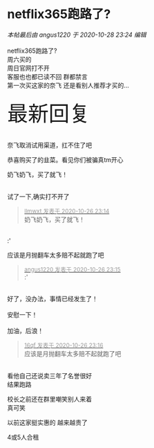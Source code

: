 # netflix365跑路了?


<i class="pstatus"> 本帖最后由 angus1220 于 2020-10-28 23:24 编辑 </i><br />
<br />
netflix365跑路了?<br />
周六买的<br />
周日官网打不开<br />
客服也也都已读不回 群都禁言<br />
第一次买这家的奈飞 还是看别人推荐才买的...<br />
<br />
<font size="7">最新回复 <br />
</font><br />
<img id="aimg_q0e0h" onclick="zoom(this, this.src, 0, 0, 0)" class="zoom" src="https://s1.ax1x.com/2020/10/28/B8GzQA.png" onmouseover="img_onmouseoverfunc(this)" onload="thumbImg(this)" border="0" alt="" /><img id="aimg_WAEZi" onclick="zoom(this, this.src, 0, 0, 0)" class="zoom" src="https://cdn.jsdelivr.net/gh/hishis/forum-master/public/images/patch.gif" onmouseover="img_onmouseoverfunc(this)" onload="thumbImg(this)" border="0" alt="" />

奈飞取消试用渠道，扛不住了吧

恭喜购买了的韭菜。看见你们被骗真tm开心

奶飞奶飞，买了就飞！<br />
<br />
<img src="static/image/smiley/default/lol.gif" smilieid="12" border="0" alt="" /><img src="static/image/smiley/default/lol.gif" smilieid="12" border="0" alt="" /><img src="static/image/smiley/default/lol.gif" smilieid="12" border="0" alt="" />

试了一下,确实打不开了

<div class="quote"><blockquote><font size="2"><a href="https://www.hostloc.com/forum.php?mod=redirect&amp;goto=findpost&amp;pid=9356702&amp;ptid=758783" target="_blank"><font color="#999999">llmwxt 发表于 2020-10-26 23:14</font></a></font><br />
奶飞奶飞，买了就飞！</blockquote></div><br />
:'<img src="static/image/smiley/default/cry.gif" smilieid="4" border="0" alt="" /><img src="static/image/smiley/default/cry.gif" smilieid="4" border="0" alt="" /><img id="aimg_SOYbb" onclick="zoom(this, this.src, 0, 0, 0)" class="zoom" src="https://cdn.jsdelivr.net/gh/hishis/forum-master/public/images/patch.gif" onmouseover="img_onmouseoverfunc(this)" onload="thumbImg(this)" border="0" alt="" />

应该是月抛翻车太多赔不起就跑了吧<img src="static/image/smiley/default/lol.gif" smilieid="12" border="0" alt="" /><img src="static/image/smiley/default/lol.gif" smilieid="12" border="0" alt="" /><img src="static/image/smiley/default/lol.gif" smilieid="12" border="0" alt="" />

<div class="quote"><blockquote><font size="2"><a href="https://www.hostloc.com/forum.php?mod=redirect&amp;goto=findpost&amp;pid=9356705&amp;ptid=758783" target="_blank"><font color="#999999">angus1220 发表于 2020-10-26 23:15</font></a></font><br />
:'</blockquote></div><br />
好了，没办法，事情已经发生了！<br />
<br />
安慰一下！<br />
<br />
加油，后浪！

<div class="quote"><blockquote><font size="2"><a href="https://www.hostloc.com/forum.php?mod=redirect&amp;goto=findpost&amp;pid=9356709&amp;ptid=758783" target="_blank"><font color="#999999">16qf 发表于 2020-10-26 23:16</font></a></font><br />
应该是月抛翻车太多赔不起就跑了吧</blockquote></div><br />
看他自己还说卖三年了名誉很好<br />
结果跑路<img src="static/image/smiley/default/mad.gif" smilieid="11" border="0" alt="" /><img id="aimg_wokd4" onclick="zoom(this, this.src, 0, 0, 0)" class="zoom" src="https://cdn.jsdelivr.net/gh/hishis/forum-master/public/images/patch.gif" onmouseover="img_onmouseoverfunc(this)" onload="thumbImg(this)" border="0" alt="" />

校长之前还在群里嘲笑别人来着<br />
真可笑

以前这家挺实惠的 越来越贵了

4或5人合租
